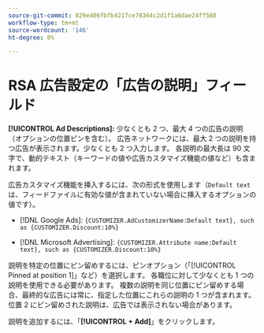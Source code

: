 ```yaml
---
source-git-commit: 029e406fbfb4217ce78364c2d1f1a6dae24ff588
workflow-type: tm+mt
source-wordcount: '146'
ht-degree: 0%

---
```

# RSA 広告設定の「広告の説明」フィールド

**[!UICONTROL Ad Descriptions]:** 少なくとも 2 つ、最大 4 つの広告の説明（オプションの位置ピンを含む）。 広告ネットワークには、最大 2 つの説明を持つ広告が表示されます。少なくとも 2 つ入力します。 各説明の最大長は 90 文字で、動的テキスト（キーワードの値や広告カスタマイズ機能の値など）も含まれます。

広告カスタマイズ機能を挿入するには、次の形式を使用します（`Default text` は、フィードファイルに有効な値が含まれていない場合に挿入するオプションの値です）。

* [!DNL Google Ads]: `{CUSTOMIZER.AdCustomizerName:Default text}, such as {CUSTOMIZER.Discount:10%}`

* [!DNL Microsoft Advertising]: `{CUSTOMIZER.Attribute name:Default text}, such as {CUSTOMIZER.Discount:10%}`

説明を特定の位置にピン留めするには、ピンオプション（「[!UICONTROL Pinned at position 1]」など）を選択します。 各職位に対して少なくとも 1 つの説明を使用できる必要があります。 複数の説明を同じ位置にピン留めする場合、最終的な広告には常に、指定した位置にこれらの説明の 1 つが含まれます。 位置 2 にピン留めされた説明は、広告では表示されない場合があります。

説明を追加するには、「**[!UICONTROL + Add]**」をクリックします。
